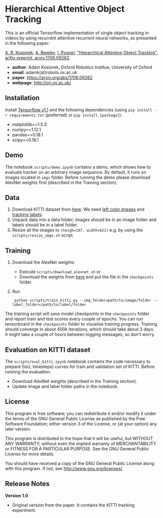 # Hierarchical Attentive Object Tracking

This is an official Tensorflow implementation of single object tracking in videos by using recurrent attentive recurrent neural networks, as presented in the following paper:

[A. R. Kosiorek](https://www.linkedin.com/in/adamkosiorek/?locale=en_US), [A. Bewley](http://ori.ox.ac.uk/mrg_people/alex-bewley/), [I. Posner](http://ori.ox.ac.uk/mrg_people/ingmar-posner/), ["Hierarchical Attentive Object Tracking", arXiv preprint, arxiv:1706.09262](https://arxiv.org/abs/1706.09262).

* **author**: Adam Kosiorek, Oxford Robotics Institue, University of Oxford
* **email**: adamk(at)robots.ox.ac.uk
* **paper**: https://arxiv.org/abs/1706.09262
* **webpage**: http://ori.ox.ac.uk/

## Installation
Install [Tensorflow v1.1](https://www.tensorflow.org/versions/r1.1/install/) and the following dependencies
 (using `pip install -r requirements.txt` (preferred) or `pip install [package]`):
* matplotlib==1.5.3
* numpy==1.12.1
* pandas==0.18.1
* scipy==0.18.1

## Demo
The notebook `scripts/demo.ipynb` contains a demo, which shows how to evaluate tracker on an arbitrary image sequence. By default, it runs on images located in `imgs` folder.
Before running the demo please download AlexNet weights first (described in the Training section).


## Data
    
1. Download KITTI dataset from [here](http://www.cvlibs.net/datasets/kitti/eval_tracking.php). We need [left color images](http://www.cvlibs.net/download.php?file=data_tracking_image_2.zip) and [tracking labels](http://www.cvlibs.net/download.php?file=data_tracking_label_2.zip).
2. Unpack data into a data folder; images should be in an image folder and labels should be in a label folder.
3. Resize all the images to `(heigh=187, width=621)` e.g. by using the `scripts/resize_imgs.sh` script.

## Training

1. Download the AlexNet weights:
    * Execute `scripts/download_alexnet.sh` or
    * Download the weights from [here](http://www.cs.toronto.edu/~guerzhoy/tf_alexnet/bvlc_alexnet.npy) and put the file in the `checkpoints` folder.
2. Run

        python scripts/train_kitti.py --img_folder=path/to/image/folder --label_folder=/path/to/label/folder

The training script will save model checkpoints in the `checkpoints` folder and report train and test scores every couple of epochs. You can run tensorboard in the `checkpoints` folder to visualise training progress. Training should converge in about 400k iterations, which should take about 3 days. It might take a couple of hours between logging messages, so don't worry.

## Evaluation on KITTI dataset
The `scripts/eval_kitti.ipynb` notebook contains the code necessary to prepare (IoU, timesteps) curves for train and validation set of KITTI. Before running the evaluation:
* Download AlexNet weights (described in the Training section).
* Update image and label folder paths in the notebook.

## License

This program is free software; you can redistribute it and/or modify it under the terms of the GNU General Public License as published by the Free Software Foundation; either version 3 of the License, or (at your option) any later version.

This program is distributed in the hope that it will be useful, but WITHOUT ANY WARRANTY; without even the implied warranty of MERCHANTABILITY or FITNESS FOR A PARTICULAR PURPOSE. See the GNU General Public License for more details.

You should have received a copy of the GNU General Public License along with this program. If not, see  <http://www.gnu.org/licenses/>.


## Release Notes
**Version 1.0**
* Original version from the paper. It contains the KITTI tracking experiment.
